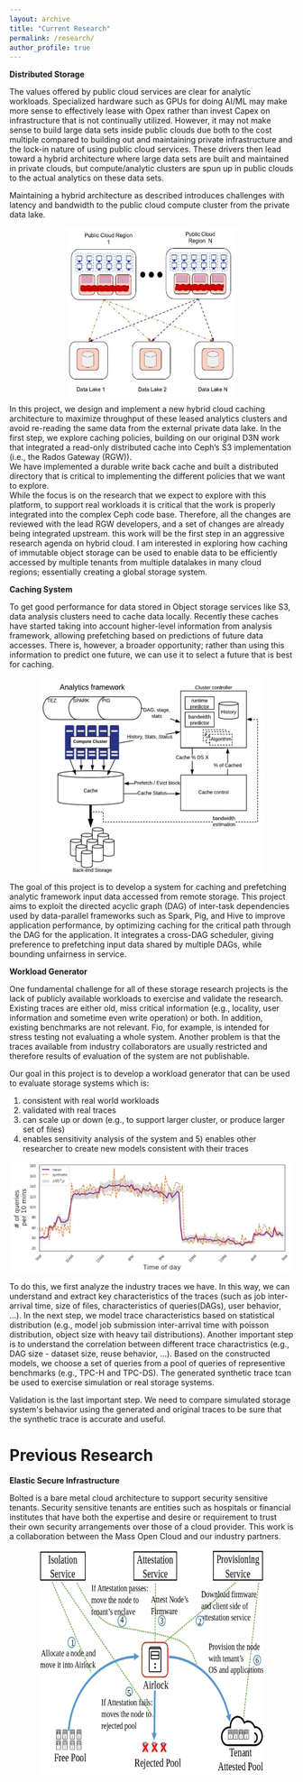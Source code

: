 ```yaml
---
layout: archive
title: "Current Research"
permalink: /research/
author_profile: true
---
```


**Distributed Storage**

The values offered by public cloud services are clear for analytic workloads. Specialized hardware such as GPUs for doing AI/ML may make more sense to effectively lease with Opex rather than invest Capex on infrastructure that is not continually utilized. However, it may not make sense to build large data sets inside public clouds due both to the cost multiple compared to building out and maintaining private infrastructure and the lock-in nature of using public cloud services. These drivers then lead toward a hybrid architecture where large data sets are built and maintained in private clouds, but compute/analytic clusters are spun up in public clouds to the actual analytics on these data sets.

Maintaining a hybrid architecture as described introduces challenges with latency and bandwidth to the public cloud compute cluster from the private data lake. 

<center>
<div style="width: 300px; height: 300px; text-align:center;">
<img src="/images/distributed_storage.jpg" width="100%" height="100%" class="aligncenter" align="middle">
</div>
</center>


In this project, we design and implement a new hybrid cloud caching architecture to maximize throughput of these leased analytics clusters and avoid re-reading the same data from the external private data lake. 
In the first step, we explore caching policies, building on our original D3N work that integrated a read-only distributed cache into Ceph’s S3 implementation (i.e., the Rados Gateway (RGW)).  
We have implemented a durable write back cache and built a distributed directory that is critical to implementing the different policies that we want to explore.  
While the focus is on the research that we expect to explore with this platform, to support real workloads it is critical that the work is properly integrated into the complex Ceph code base. Therefore, all the changes are reviewed with the lead RGW developers, and a set of changes are already being integrated upstream. 
this work will be the first step in an aggressive research agenda on hybrid cloud.  I am interested in exploring how caching of immutable object storage can be used to enable data to be efficiently accessed by multiple tenants from multiple datalakes in many cloud regions; essentially creating a global storage system. 


**Caching System**

To get good performance for data stored in Object storage services like S3, data analysis clusters need to cache data locally. Recently these caches have started taking into account higher-level information from analysis framework, allowing prefetching based on predictions of future data accesses. There is, however, a broader opportunity; rather than using this information to predict one future, we can use it to select a future that is best for caching.


<center>
<div style="width: 400px; height: 350px; text-align:center;">
<img src="/images/cache.jpg" width="100%" height="100%" class="center">
</div>
</center>


The goal of this project is to develop a system for caching and prefetching analytic framework input data accessed from remote storage.
This project aims to exploit the directed acyclic graph (DAG) of inter-task dependencies used by data-parallel frameworks such as Spark, Pig, and Hive to improve application performance, by optimizing caching for the critical path through the DAG for the application.
It integrates a cross-DAG scheduler, giving preference to prefetching input data shared by multiple DAGs, while bounding unfairness in  service. 


**Workload Generator**


One fundamental challenge for all of these storage research projects is the lack of publicly available workloads to exercise and validate the research.  
Existing traces are either old, miss critical information (e.g., locality, user information and sometime even write operation) or both. 
In addition, existing benchmarks are not relevant. Fio, for example, is intended for stress testing not evaluating a whole system.
Another problem is that the traces available from industry collaborators are usually restricted and therefore results of evaluation of the system are not publishable.

Our goal in this project is to develop a workload generator that can be used to evaluate storage systems  which is:
1) consistent with real world workloads
2) validated with real traces
3) can scale up or down (e.g., to support larger cluster, or produce larger set of files)
4) enables sensitivity analysis of the system
and 5) enables other researcher to create new models consistent with their traces


<center>
<div style="width: 500px; height: 200px; text-align:center;">
<img src="/images/workload_generator.jpg" width="100%" height="100%" class="center">
</div>
</center>

To do this, we first analyze the industry traces we have. 
In this way, we can understand and extract key characteristics of the traces (such as job inter-arrival time, size of files, characteristics of queries(DAGs), user behavior, ...).
In the next step, we model trace characteristics based on statistical distribution (e.g., model job submission inter-arrival time with poisson distribution, object size with heavy tail distributions). 
Another important step is to understand the correlation between different trace charactristics (e.g., DAG size - dataset size, reuse behavior, ...).
Based on the constructed models, we choose a set of queries from a pool of queries of representive benchmarks (e.g., TPC-H and TPC-DS).
The generated synthetic trace tcan be used to exercise simulation or real storage systems.

Validation is the last important step. We need to compare simulated storage system's behavior using the generated and original traces to be sure that the synthetic trace is accurate and useful.


Previous Research
======
**Elastic Secure Infrastructure**

Bolted is a bare metal cloud architecture to support security sensitive tenants. Security sensitive tenants are entities such as hospitals or financial institutes that have both the expertise and desire or requirement to trust their own security arrangements over those of a cloud provider. This work is a collaboration between the Mass Open Cloud and our industry partners.

<center>
<div style="width: 400px; height: 400px;">
<img src="/images/bolted.jpg" width="100%" height="100%" class="center">
</div>
</center>

